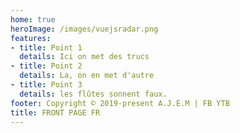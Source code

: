 ```yaml
---
home: true 
heroImage: /images/vuejsradar.png
features:
- title: Point 1 
  details: Ici on met des trucs 
- title: Point 2 
  details: La, on en met d'autre 
- title: Point 3
  details: les flûtes sonnent faux. 
footer: Copyright © 2019-present A.J.E.M | FB YTB
title: FRONT PAGE FR
---
```

